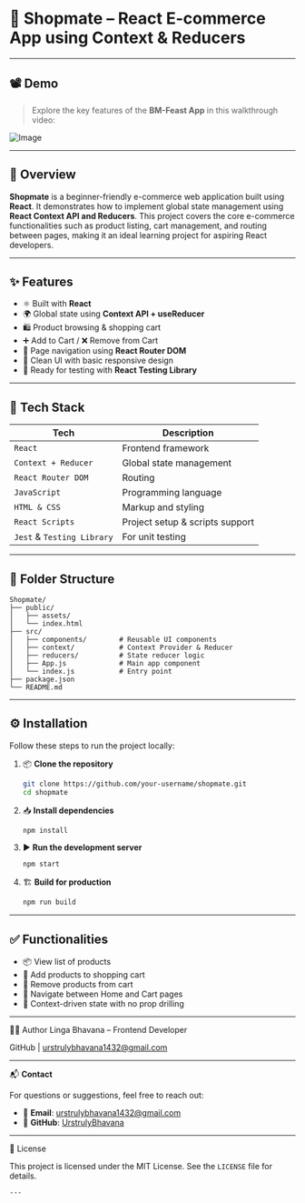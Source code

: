# 🛒 Shopmate – React E-commerce App using Context & Reducers

---

## 📽️ Demo

> Explore the key features of the **BM-Feast App** in this walkthrough video:

![Image](https://github.com/user-attachments/assets/6c62f5ab-08a1-472c-9cec-2e4d4be2a374) 


---

## 🧾 Overview

**Shopmate** is a beginner-friendly e-commerce web application built using **React**. It demonstrates how to implement global state management using **React Context API and Reducers**. This project covers the core e-commerce functionalities such as product listing, cart management, and routing between pages, making it an ideal learning project for aspiring React developers.

---

## ✨ Features

- ⚛️ Built with **React**
- 🌍 Global state using **Context API + useReducer**
- 🛍️ Product browsing & shopping cart
- ➕ Add to Cart / ❌ Remove from Cart
- 🔀 Page navigation using **React Router DOM**
- 🎨 Clean UI with basic responsive design
- 🧪 Ready for testing with **React Testing Library**

---

## 🧰 Tech Stack

| Tech               | Description                      |
|--------------------|----------------------------------|
| `React`            | Frontend framework               |
| `Context + Reducer`| Global state management          |
| `React Router DOM` | Routing                          |
| `JavaScript`       | Programming language             |
| `HTML & CSS`       | Markup and styling               |
| `React Scripts`    | Project setup & scripts support  |
| `Jest` & `Testing Library` | For unit testing           |

---

## 📁 Folder Structure

```
Shopmate/
├── public/
│   ├── assets/
│   └── index.html
├── src/
│   ├── components/        # Reusable UI components
│   ├── context/           # Context Provider & Reducer
│   ├── reducers/          # State reducer logic
│   ├── App.js             # Main app component
│   └── index.js           # Entry point
├── package.json
└── README.md
```

---

## ⚙️ Installation

Follow these steps to run the project locally:

1. 📦 **Clone the repository**
   ```bash
   git clone https://github.com/your-username/shopmate.git
   cd shopmate
   ```

2. 📥 **Install dependencies**
   ```bash
   npm install
   ```

3. ▶️ **Run the development server**
   ```bash
   npm start
   ```

4. 🏗️ **Build for production**
   ```bash
   npm run build
   ```

---

## ✅ Functionalities

- 📦 View list of products
- 🛒 Add products to shopping cart
- 🧹 Remove products from cart
- 🔁 Navigate between Home and Cart pages
- 🚫 Context-driven state with no prop drilling

---

🙋‍♀️ Author
Linga Bhavana – Frontend Developer

GitHub | urstrulybhavana1432@gmail.com

---


📬 **Contact**

For questions or suggestions, feel free to reach out:

- 📧 **Email**: [urstrulybhavana1432@gmail.com](mailto:urstrulybhavana1432@gmail.com)  
- 🐙 **GitHub**: [UrstrulyBhavana](https://github.com/UrstrulyBhavana)


---

📜 License

This project is licensed under the MIT License. See the `LICENSE` file for details.
```
---
